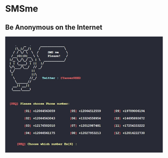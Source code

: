 # SMSme
## Be Anonymous on the Internet
<img src="https://github.com/YasserREED/SMSme/blob/main/IMG/HeadLine_PIC.jpg">
